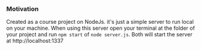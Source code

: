 <h3>Motivation</h3>

<p>Created as a course project on NodeJs. it's just a simple server to run local on your machine.
When using this server open your terminal at the folder of your project and run <code>npm start</code> of <code>node server.js</code>. 
Both will start the server at http://localhost:1337</p>
